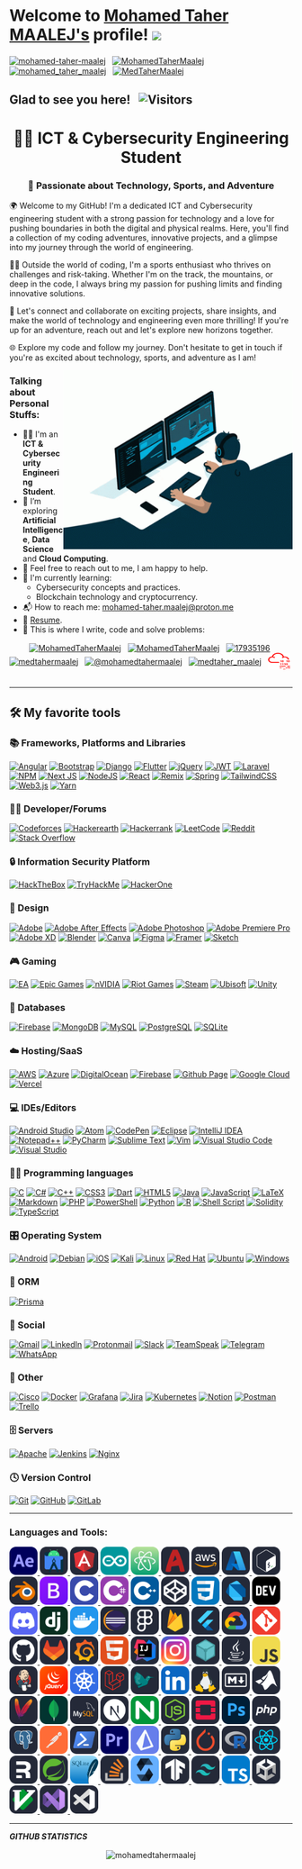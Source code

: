 <!---
MohamedTaherMaalej/MohamedTaherMaalej is a ✨ special ✨ repository because its `README.md` (this file) appears on your GitHub profile.
You can click the Preview link to take a look at your changes.
--->

# Welcome to [Mohamed Taher MAALEJ's](https://mohamedtahermaalej.me/) profile! <a href="https://www.mohamedtahermaalej.me/"><img src="https://media.giphy.com/media/hvRJCLFzcasrR4ia7z/giphy.gif" width="25px"></a>

<a href="https://www.linkedin.com/in/mohamed-taher-maalej/" target="_blank"><img align="center" src="https://raw.githubusercontent.com/rahuldkjain/github-profile-readme-generator/master/src/images/icons/Social/linked-in-alt.svg" alt="mohamed-taher-maalej" height="30" width="40" /></a>
&nbsp;
<a href="https://twitter.com/medtaher_maalej" target="_blank"><img align="center" src="https://user-images.githubusercontent.com/8138585/255580473-e9e13421-89cf-445b-b2e2-e50e0864789f.svg" alt="MohamedTaherMaalej" height="30" width="40" /></a>
&nbsp;
<a href="https://www.instagram.com/mohamed_taher_maalej/" target="_blank"><img align="center" src="https://raw.githubusercontent.com/rahuldkjain/github-profile-readme-generator/master/src/images/icons/Social/instagram.svg" alt="mohamed_taher_maalej" height="30" width="40" /></a>
&nbsp;
<a href="https://www.facebook.com/MedTaherMaalej/" target="_blank"><img align="center" src="https://raw.githubusercontent.com/rahuldkjain/github-profile-readme-generator/master/src/images/icons/Social/facebook.svg" alt="MedTaherMaalej" height="30" width="40" /></a>
&nbsp;

## Glad to see you here! &nbsp; ![Visitors](https://api.visitorbadge.io/api/visitors?path=https%3A%2F%2Fgithub.com%2FMohamedTaherMaalej&countColor=%23263759&style=plastic&labelStyle=upper)

<h1 align="center">👨‍💻 ICT & Cybersecurity Engineering Student</h1>

<h3 align="center">🚀 Passionate about Technology, Sports, and Adventure</h3>

🌍 Welcome to my GitHub! I'm a dedicated ICT and Cybersecurity engineering student with a strong passion for technology and a love for pushing boundaries in both the digital and physical realms. Here, you'll find a collection of my coding adventures, innovative projects, and a glimpse into my journey through the world of engineering.

🏃‍♂️ Outside the world of coding, I'm a sports enthusiast who thrives on challenges and risk-taking. Whether I'm on the track, the mountains, or deep in the code, I always bring my passion for pushing limits and finding innovative solutions.

🤝 Let's connect and collaborate on exciting projects, share insights, and make the world of technology and engineering even more thrilling! If you're up for an adventure, reach out and let's explore new horizons together.

🌐 Explore my code and follow my journey. Don't hesitate to get in touch if you're as excited about technology, sports, and adventure as I am!

<img align="right" alt="GIF" src="https://github.com/MohamedTaherMaalej/MohamedTaherMaalej/blob/main/coding.gif" width="408" height="318" />

### Talking about Personal Stuffs:

- 👨‍💻 I'm an **ICT & Cybersecurity Engineering Student**.
- 🔭 I’m exploring  **Artificial Intelligence**, **Data Science** and **Cloud Computing**.
- 💬 Feel free to reach out to me, I am happy to help.
- 🌱 I'm currently learning:
  - Cybersecurity concepts and practices.
  - Blockchain technology and cryptocurrency.
- 📬 How to reach me: [mohamed-taher.maalej@proton.me](mailto:mohamed-taher.maalej@proton.me)
- 📝 [Resume](https://drive.google.com/file/d/18OWIny1K929tNzhOLSLdamgj3Qtqomle/view?usp=sharing).
- 💪 This is where I write, code and solve problems:

&nbsp;&nbsp;&nbsp;&nbsp;&nbsp;&nbsp;&nbsp;&nbsp;
<a href="https://github.com/MohamedTaherMaalej" target="_blank"><img align="center" src="https://raw.githubusercontent.com/rahuldkjain/github-profile-readme-generator/master/src/images/icons/Social/github.svg" alt="MohamedTaherMaalej" height="30" width="40" /></a>
&nbsp;
<a href="https://leetcode.com/MohamedTaherMaalej/" target="_blank"><img align="center" src="https://raw.githubusercontent.com/rahuldkjain/github-profile-readme-generator/master/src/images/icons/Social/leet-code.svg" alt="MohamedTaherMaalej" height="30" width="40" /></a>
&nbsp;
<a href="https://stackoverflow.com/users/17935196/mohamed-taher-maalej" target="_blank"><img align="center" src="https://raw.githubusercontent.com/rahuldkjain/github-profile-readme-generator/master/src/images/icons/Social/stack-overflow.svg" alt="17935196" height="30" width="40" /></a>
&nbsp;
<a href="https://www.hackerrank.com/medtahermaalej" target="_blank"><img align="center" src="https://raw.githubusercontent.com/rahuldkjain/github-profile-readme-generator/master/src/images/icons/Social/hackerrank.svg" alt="medtahermaalej" height="30" width="40" /></a>
&nbsp;
<a href="https://medium.com/@mohamedtahermaalej" target="_blank"><img align="center" src="https://raw.githubusercontent.com/rahuldkjain/github-profile-readme-generator/master/src/images/icons/Social/medium.svg" alt="@mohamedtahermaalej" height="30" width="40" /></a>
&nbsp;
<a href="https://dev.to/medtaher_maalej" target="_blank"><img align="center" src="https://cdn.jsdelivr.net/npm/simple-icons@3.0.1/icons/dev-dot-to.svg" alt="medtaher_maalej" height="30" width="40" /></a>
&nbsp;
<a href="https://tryhackme.com/p/Mr.Zuko" target="_blank"><img align="center" src="./Assets/Icons/tryhackme-red.svg" alt="TryHackMe" height="30" width="40" /></a>
&nbsp;

---

## 🛠️ My favorite tools

<!---
### 👨‍💻 Programming languages

<p>
    <a href="#"><img alt="Bash" src="https://img.shields.io/badge/Bash-121011.svg?logo=gnu-bash&logoColor=white"></a>
    <a href="#"><img alt="C" src="https://custom-icon-badges.herokuapp.com/badge/C-03599C.svg?logo=c-in-hexagon&logoColor=white"></a>
    <a href="#"><img alt="C++" src="https://custom-icon-badges.herokuapp.com/badge/C++-9C033A.svg?logo=cpp2&logoColor=white"></a>
    <a href="#"><img alt="CSS" src="https://img.shields.io/badge/CSS-1572B6.svg?logo=css3&logoColor=white"></a>
    <a href="#"><img alt="HTML" src="https://img.shields.io/badge/HTML-E34F26.svg?logo=html5&logoColor=white"></a>
    <a href="#"><img alt="JavaScript" src="https://img.shields.io/badge/JavaScript-F7DF1E.svg?logo=javascript&logoColor=black"></a>
    <a href="#"><img alt="Node.js" src="https://img.shields.io/badge/Node.js-43853D.svg?logo=node.js&logoColor=white"></a>
    <a href="#"><img alt="PHP" src="https://img.shields.io/badge/PHP-777BB4.svg?logo=php&logoColor=white"></a>
    <a href="#"><img alt="Python" src="https://img.shields.io/badge/Python-14354C.svg?logo=python&logoColor=white"></a>
    <a href="#"><img alt="SQL" src="https://custom-icon-badges.herokuapp.com/badge/SQL-025E8C.svg?logo=database&logoColor=white"></a>
    <a href="#"><img alt="TypeScript" src="https://img.shields.io/badge/TypeScript-007ACC.svg?logo=typescript&logoColor=white"></a>
</p>
--->

### 📚 Frameworks, Platforms and Libraries

<p>
  <a href="#"><img alt="Angular" src="https://img.shields.io/badge/angular-%23DD0031.svg?style=for-the-badge&logo=angular&logoColor=white"></a>
  <a href="#"><img alt="Bootstrap" src="https://img.shields.io/badge/bootstrap-%238511FA.svg?style=for-the-badge&logo=bootstrap&logoColor=white"></a>
  <a href="#"><img alt="Django" src="https://img.shields.io/badge/django-%23092E20.svg?style=for-the-badge&logo=django&logoColor=white"></a>
  <a href="#"><img alt="Flutter" src="https://img.shields.io/badge/Flutter-%2302569B.svg?style=for-the-badge&logo=Flutter&logoColor=white"></a>
  <a href="#"><img alt="jQuery" src="https://img.shields.io/badge/jquery-%230769AD.svg?style=for-the-badge&logo=jquery&logoColor=white"></a>
  <a href="#"><img alt="JWT" src="https://img.shields.io/badge/JWT-black?style=for-the-badge&logo=JSON%20web%20tokens"></a>
  <a href="#"><img alt="Laravel" src="https://img.shields.io/badge/laravel-%23FF2D20.svg?style=for-the-badge&logo=laravel&logoColor=white"></a>
  <a href="#"><img alt="NPM" src="https://img.shields.io/badge/NPM-%23CB3837.svg?style=for-the-badge&logo=npm&logoColor=white"></a>
  <a href="#"><img alt="Next JS" src="https://img.shields.io/badge/next.js-000000?style=for-the-badge&logo=nextdotjs&logoColor=white"></a>
  <a href="#"><img alt="NodeJS" src="https://img.shields.io/badge/node.js-6DA55F?style=for-the-badge&logo=node.js&logoColor=white"></a>
  <a href="#"><img alt="React" src="https://img.shields.io/badge/react-%2320232a.svg?style=for-the-badge&logo=react&logoColor=%2361DAFB"></a>
  <a href="#"><img alt="Remix" src="https://img.shields.io/badge/remix-%23000.svg?style=for-the-badge&logo=remix&logoColor=white"></a>
  <a href="#"><img alt="Spring" src="https://img.shields.io/badge/spring-%236DB33F.svg?style=for-the-badge&logo=spring&logoColor=white"></a>
  <a href="#"><img alt="TailwindCSS" src="https://img.shields.io/badge/tailwindcss-%2338B2AC.svg?style=for-the-badge&logo=tailwind-css&logoColor=white"></a>
  <a href="#"><img alt="Web3.js" src="https://img.shields.io/badge/web3.js-F16822?style=for-the-badge&logo=web3.js&logoColor=white"></a>
  <a href="#"><img alt="Yarn" src="https://img.shields.io/badge/yarn-%232C8EBB.svg?style=for-the-badge&logo=yarn&logoColor=white"></a>
</p>

### 🧑‍💻 Developer/Forums

<p>
  <a href="#"><img alt="Codeforces" src="https://img.shields.io/badge/Codeforces-445f9d?style=for-the-badge&logo=Codeforces&logoColor=white"></a>
  <a href="#"><img alt="Hackerearth" src="https://img.shields.io/badge/HackerEarth-%232C3454.svg?&style=for-the-badge&logo=HackerEarth&logoColor=Blue"></a>
  <a href="#"><img alt="Hackerrank" src="https://img.shields.io/badge/-Hackerrank-2EC866?style=for-the-badge&logo=HackerRank&logoColor=white"></a>
  <a href="#"><img alt="LeetCode" src="https://img.shields.io/badge/LeetCode-000000?style=for-the-badge&logo=LeetCode&logoColor=#d16c06"></a>
  <a href="#"><img alt="Reddit" src="https://img.shields.io/badge/Reddit-%23FF4500.svg?style=for-the-badge&logo=Reddit&logoColor=white"></a>
  <a href="#"><img alt="Stack Overflow" src="https://img.shields.io/badge/-Stackoverflow-FE7A16?style=for-the-badge&logo=stack-overflow&logoColor=white"></a>
</p>

### 🔒 Information Security Platform

<p>
  <a href="#"><img alt="HackTheBox" src="https://img.shields.io/badge/-HackTheBox-%239FEF00?style=for-the-badge&logo=hackthebox&logoColor=white"></a>
  <a href="#"><img alt="TryHackMe" src="https://img.shields.io/badge/-TryHackMe-%23212C42?style=for-the-badge&logo=tryhackme&logoColor=white"></a>
  <a href="#"><img alt="HackerOne" src="https://img.shields.io/badge/-HackerOne-%23494649?style=for-the-badge&logo=hackerone&logoColor=white"></a>
</p>

### 🎨 Design

<p>
  <a href="#"><img alt="Adobe" src="https://img.shields.io/badge/adobe-%23FF0000.svg?style=for-the-badge&logo=adobe&logoColor=white"></a>
  <a href="#"><img alt="Adobe After Effects" src="https://img.shields.io/badge/Adobe%20After%20Effects-9999FF.svg?style=for-the-badge&logo=Adobe%20After%20Effects&logoColor=white"></a>
  <a href="#"><img alt="Adobe Photoshop" src="https://img.shields.io/badge/adobe%20photoshop-%2331A8FF.svg?style=for-the-badge&logo=adobe%20photoshop&logoColor=white"></a>  
  <a href="#"><img alt="Adobe Premiere Pro" src="https://img.shields.io/badge/Adobe%20Premiere%20Pro-9999FF.svg?style=for-the-badge&logo=Adobe%20Premiere%20Pro&logoColor=white"></a>
  <a href="#"><img alt="Adobe XD" src="https://img.shields.io/badge/Adobe%20XD-470137?style=for-the-badge&logo=Adobe%20XD&logoColor=#FF61F6"></a>
  <a href="#"><img alt="Blender" src="https://img.shields.io/badge/blender-%23F5792A.svg?style=for-the-badge&logo=blender&logoColor=white"></a>
  <a href="#"><img alt="Canva" src="https://img.shields.io/badge/Canva-%2300C4CC.svg?style=for-the-badge&logo=Canva&logoColor=white"></a>
  <a href="#"><img alt="Figma" src="https://img.shields.io/badge/figma-%23F24E1E.svg?style=for-the-badge&logo=figma&logoColor=white"></a>
  <a href="#"><img alt="Framer" src="https://img.shields.io/badge/Framer-black?style=for-the-badge&logo=framer&logoColor=blue"></a>
  <a href="#"><img alt="Sketch" src="https://img.shields.io/badge/Sketch-FFB387?style=for-the-badge&logo=sketch&logoColor=black"></a>
</p>

### 🎮 Gaming

<p>
  <a href="#"><img alt="EA" src="https://img.shields.io/badge/ea-%23000000.svg?style=for-the-badge&logo=ea&logoColor=white"></a>
  <a href="#"><img alt="Epic Games" src="https://img.shields.io/badge/epicgames-%23313131.svg?style=for-the-badge&logo=epicgames&logoColor=white"></a>
  <a href="#"><img alt="nVIDIA" src="https://img.shields.io/badge/nVIDIA-%2376B900.svg?style=for-the-badge&logo=nVIDIA&logoColor=white"></a>
  <a href="#"><img alt="Riot Games" src="https://img.shields.io/badge/riotgames-D32936.svg?style=for-the-badge&logo=riotgames&logoColor=white"></a>
  <a href="#"><img alt="Steam" src="https://img.shields.io/badge/steam-%23000000.svg?style=for-the-badge&logo=steam&logoColor=white"></a>
  <a href="#"><img alt="Ubisoft" src="https://img.shields.io/badge/Ubisoft-%23F5F5F5.svg?style=for-the-badge&logo=Ubisoft&logoColor=black"></a>
  <a href="#"><img alt="Unity" src="https://img.shields.io/badge/unity-%23000000.svg?style=for-the-badge&logo=unity&logoColor=white"></a>
</p>

### 💾 Databases

<p>
  <a href="#"><img alt="Firebase" src="https://img.shields.io/badge/Firebase-039BE5?style=for-the-badge&logo=Firebase&logoColor=whit"></a>
  <a href="#"><img alt="MongoDB" src="https://img.shields.io/badge/MongoDB-%234ea94b.svg?style=for-the-badge&logo=mongodb&logoColor=white"></a>
  <a href="#"><img alt="MySQL" src="https://img.shields.io/badge/mysql-%2300f.svg?style=for-the-badge&logo=mysql&logoColor=white"></a>
  <a href="#"><img alt="PostgreSQL" src="https://img.shields.io/badge/postgres-%23316192.svg?style=for-the-badge&logo=postgresql&logoColor=white"></a>
  <a href="#"><img alt="SQLite" src="https://img.shields.io/badge/sqlite-%2307405e.svg?style=for-the-badge&logo=sqlite&logoColor=white"></a>
</p>

### ☁️ Hosting/SaaS

<p>
  <a href="#"><img alt="AWS" src="https://img.shields.io/badge/AWS-%23FF9900.svg?style=for-the-badge&logo=amazon-aws&logoColor=white"></a>
  <a href="#"><img alt="Azure" src="https://img.shields.io/badge/azure-%230072C6.svg?style=for-the-badge&logo=microsoftazure&logoColor=white"></a>
  <a href="#"><img alt="DigitalOcean" src="https://img.shields.io/badge/DigitalOcean-%230167ff.svg?style=for-the-badge&logo=digitalOcean&logoColor=white"></a>
  <a href="#"><img alt="Firebase" src="https://img.shields.io/badge/firebase-%23039BE5.svg?style=for-the-badge&logo=firebase"></a>
  <a href="#"><img alt="Github Page" src="https://img.shields.io/badge/github%20pages-121013?style=for-the-badge&logo=github&logoColor=white"></a>
  <a href="#"><img alt="Google Cloud" src="https://img.shields.io/badge/GoogleCloud-%234285F4.svg?style=for-the-badge&logo=google-cloud&logoColor=white"></a>
  <a href="#"><img alt="Vercel" src="https://img.shields.io/badge/vercel-%23000000.svg?style=for-the-badge&logo=vercel&logoColor=white"></a>
</p>

### 💻 IDEs/Editors

<p>
  <a href="#"><img alt="Android Studio" src="https://img.shields.io/badge/Android%20Studio-3DDC84.svg?style=for-the-badge&logo=android-studio&logoColor=white"></a>
  <a href="#"><img alt="Atom" src="https://img.shields.io/badge/Atom-%2366595C.svg?style=for-the-badge&logo=atom&logoColor=white"></a>
  <a href="#"><img alt="CodePen" src="https://img.shields.io/badge/CodePen-white?style=for-the-badge&logo=codepen&logoColor=black"></a>
  <a href="#"><img alt="Eclipse" src="https://img.shields.io/badge/Eclipse-FE7A16.svg?style=for-the-badge&logo=Eclipse&logoColor=white"></a>
  <a href="#"><img alt="IntelliJ IDEA" src="https://img.shields.io/badge/IntelliJIDEA-000000.svg?style=for-the-badge&logo=intellij-idea&logoColor=white"></a>
  <a href="#"><img alt="Notepad++" src="https://img.shields.io/badge/Notepad++-90E59A.svg?style=for-the-badge&logo=notepad%2b%2b&logoColor=black"></a>
  <a href="#"><img alt="PyCharm" src="https://img.shields.io/badge/pycharm-143?style=for-the-badge&logo=pycharm&logoColor=black&color=black&labelColor=green"></a>
  <a href="#"><img alt="Sublime Text" src="https://img.shields.io/badge/sublime_text-%23575757.svg?style=for-the-badge&logo=sublime-text&logoColor=important"></a>
  <a href="#"><img alt="Vim" src="https://img.shields.io/badge/VIM-%2311AB00.svg?style=for-the-badge&logo=vim&logoColor=white"></a>
  <a href="#"><img alt="Visual Studio Code" src="https://img.shields.io/badge/Visual%20Studio%20Code-0078d7.svg?style=for-the-badge&logo=visual-studio-code&logoColor=white"></a>
  <a href="#"><img alt="Visual Studio" src="https://img.shields.io/badge/Visual%20Studio-5C2D91.svg?style=for-the-badge&logo=visual-studio&logoColor=white"></a>
</p>

### 👨‍💻 Programming languages

<p>
  <a href="#"><img alt="C" src="https://custom-icon-badges.herokuapp.com/badge/C-03599C.svg?style=for-the-badge&logo=c-in-hexagon&logoColor=white"></a>
  <a href="#"><img alt="C#" src="https://img.shields.io/badge/c%23-%23239120.svg?style=for-the-badge&logo=c-sharp&logoColor=white"></a>
  <a href="#"><img alt="C++" src="https://custom-icon-badges.herokuapp.com/badge/C++-9C033A.svg?style=for-the-badge&logo=cpp2&logoColor=white"></a>
  <a href="#"><img alt="CSS3" src="https://img.shields.io/badge/css3-%231572B6.svg?style=for-the-badge&logo=css3&logoColor=white"></a>
  <a href="#"><img alt="Dart" src="https://img.shields.io/badge/dart-%230175C2.svg?style=for-the-badge&logo=dart&logoColor=white"></a>
  <a href="#"><img alt="HTML5" src="https://img.shields.io/badge/html5-%23E34F26.svg?style=for-the-badge&logo=html5&logoColor=white"></a>
  <a href="#"><img alt="Java" src="https://img.shields.io/badge/java-%23ED8B00.svg?style=for-the-badge&logo=openjdk&logoColor=white"></a>
  <a href="#"><img alt="JavaScript" src="https://img.shields.io/badge/javascript-%23323330.svg?style=for-the-badge&logo=javascript&logoColor=%23F7DF1E"></a>
  <a href="#"><img alt="LaTeX" src="https://img.shields.io/badge/latex-%23008080.svg?style=for-the-badge&logo=latex&logoColor=white"></a>
  <a href="#"><img alt="Markdown" src="https://img.shields.io/badge/markdown-%23000000.svg?style=for-the-badge&logo=markdown&logoColor=white"></a>
  <a href="#"><img alt="PHP" src="https://img.shields.io/badge/php-%23777BB4.svg?style=for-the-badge&logo=php&logoColor=white"></a>
  <a href="#"><img alt="PowerShell" src="https://img.shields.io/badge/PowerShell-%235391FE.svg?style=for-the-badge&logo=powershell&logoColor=white"></a>
  <a href="#"><img alt="Python" src="https://img.shields.io/badge/python-3670A0?style=for-the-badge&logo=python&logoColor=ffdd54"></a>
  <a href="#"><img alt="R" src="https://img.shields.io/badge/r-%23276DC3.svg?style=for-the-badge&logo=r&logoColor=white"></a>
  <a href="#"><img alt="Shell Script" src="https://img.shields.io/badge/shell_script-%23121011.svg?style=for-the-badge&logo=gnu-bash&logoColor=white"></a>
  <a href="#"><img alt="Solidity" src="https://img.shields.io/badge/Solidity-%23363636.svg?style=for-the-badge&logo=solidity&logoColor=white"></a>
  <a href="#"><img alt="TypeScript" src="https://img.shields.io/badge/typescript-%23007ACC.svg?style=for-the-badge&logo=typescript&logoColor=white"></a>
</p>

### 🎛️ Operating System

<p>
  <a href="#"><img alt="Android" src="https://img.shields.io/badge/Android-3DDC84?style=for-the-badge&logo=android&logoColor=white"></a>
  <a href="#"><img alt="Debian" src="https://img.shields.io/badge/Debian-D70A53?style=for-the-badge&logo=debian&logoColor=white"></a>
  <a href="#"><img alt="iOS" src="https://img.shields.io/badge/iOS-000000?style=for-the-badge&logo=ios&logoColor=white"></a>
  <a href="#"><img alt="Kali" src="https://img.shields.io/badge/Kali-268BEE?style=for-the-badge&logo=kalilinux&logoColor=white"></a>
  <a href="#"><img alt="Linux" src="https://img.shields.io/badge/Linux-FCC624?style=for-the-badge&logo=linux&logoColor=black"></a>
  <a href="#"><img alt="Red Hat" src="https://img.shields.io/badge/Red%20Hat-EE0000?style=for-the-badge&logo=redhat&logoColor=white"></a>
  <a href="#"><img alt="Ubuntu" src="https://img.shields.io/badge/Ubuntu-E95420?style=for-the-badge&logo=ubuntu&logoColor=white"></a>
  <a href="#"><img alt="Windows" src="https://img.shields.io/badge/Windows-0078D6?style=for-the-badge&logo=windows&logoColor=white"></a>
</p>

### 🎋 ORM

<p>
  <a href="#"><img alt="Prisma" src="https://img.shields.io/badge/Prisma-3982CE?style=for-the-badge&logo=Prisma&logoColor=white"></a>
</p>

### 💬 Social

<p>
  <a href="#"><img alt="Gmail" src="https://img.shields.io/badge/Gmail-D14836?style=for-the-badge&logo=gmail&logoColor=white"></a>
  <a href="#"><img alt="LinkedIn" src="https://img.shields.io/badge/linkedin-%230077B5.svg?style=for-the-badge&logo=linkedin&logoColor=white"></a>
  <a href="#"><img alt="Protonmail" src="https://img.shields.io/badge/ProtonMail-8B89CC?style=for-the-badge&logo=protonmail&logoColor=white"></a>
  <a href="#"><img alt="Slack" src="https://img.shields.io/badge/Slack-4A154B?style=for-the-badge&logo=slack&logoColor=white"></a>
  <a href="#"><img alt="TeamSpeak" src="https://img.shields.io/badge/TeamSpeak-2580C3?style=for-the-badge&logo=teamspeak&logoColor=white"></a>
  <a href="#"><img alt="Telegram" src="https://img.shields.io/badge/Telegram-2CA5E0?style=for-the-badge&logo=telegram&logoColor=white"></a>
  <a href="#"><img alt="WhatsApp" src="https://img.shields.io/badge/WhatsApp-25D366?style=for-the-badge&logo=whatsapp&logoColor=white"></a>
</p>

### 🥅 Other

<p>
  <a href="#"><img alt="Cisco" src="https://img.shields.io/badge/cisco-%23049fd9.svg?style=for-the-badge&logo=cisco&logoColor=black"></a>
  <a href="#"><img alt="Docker" src="https://img.shields.io/badge/docker-%230db7ed.svg?style=for-the-badge&logo=docker&logoColor=white"></a>
  <a href="#"><img alt="Grafana" src="https://img.shields.io/badge/grafana-%23F46800.svg?style=for-the-badge&logo=grafana&logoColor=white"></a>
  <a href="#"><img alt="Jira" src="https://img.shields.io/badge/jira-%230A0FFF.svg?style=for-the-badge&logo=jira&logoColor=white"></a>
  <a href="#"><img alt="Kubernetes" src="https://img.shields.io/badge/kubernetes-%23326ce5.svg?style=for-the-badge&logo=kubernetes&logoColor=white"></a>
  <a href="#"><img alt="Notion" src="https://img.shields.io/badge/Notion-%23000000.svg?style=for-the-badge&logo=notion&logoColor=white"></a>
  <a href="#"><img alt="Postman" src="https://img.shields.io/badge/Postman-FF6C37?style=for-the-badge&logo=postman&logoColor=white"></a>
  <a href="#"><img alt="Trello" src="https://img.shields.io/badge/Trello-%23026AA7.svg?style=for-the-badge&logo=Trello&logoColor=white"></a>
</p>

### 🗄️ Servers

<p>
  <a href="#"><img alt="Apache" src="https://img.shields.io/badge/apache-%23D42029.svg?style=for-the-badge&logo=apache&logoColor=white"></a>
  <a href="#"><img alt="Jenkins" src="https://img.shields.io/badge/jenkins-%232C5263.svg?style=for-the-badge&logo=jenkins&logoColor=white"></a>
  <a href="#"><img alt="Nginx" src="https://img.shields.io/badge/nginx-%23009639.svg?style=for-the-badge&logo=nginx&logoColor=white"></a>
</p>

### 🕓 Version Control

<p>
  <a href="#"><img alt="Git" src="https://img.shields.io/badge/git-%23F05033.svg?style=for-the-badge&logo=git&logoColor=white"></a>
  <a href="#"><img alt="GitHub" src="https://img.shields.io/badge/github-%23121011.svg?style=for-the-badge&logo=github&logoColor=white"></a>
  <a href="#"><img alt="GitLab" src="https://img.shields.io/badge/gitlab-%23181717.svg?style=for-the-badge&logo=gitlab&logoColor=white"></a>
</p>

<!---
### 💻 Software and tools

<p>
    <a href="#"><img alt="Audacity" src="https://img.shields.io/badge/-Audacity-0000CC?logo=audacity&logoColor=white"></a>
    <a href="#"><img alt="Brave" src="https://img.shields.io/badge/-Brave-FB542B?logo=brave&logoColor=white"></a>
    <a href="#"><img alt="Codepen" src="https://img.shields.io/badge/Codepen-000000.svg?logo=codepen&logoColor=white"></a>
    <a href="#"><img alt="Git" src="https://img.shields.io/badge/Git-F05033.svg?logo=git&logoColor=white"></a>
    <a href="#"><img alt="Jupyter" src="https://img.shields.io/badge/Jupyter-F37626.svg?logo=Jupyter&logoColor=white"></a>
    <a href="#"><img alt="OBS Studio" src="https://img.shields.io/badge/-OBS%20Studio-302E31?logo=obs-studio&logoColor=white"></a>
    <a href="#"><img alt="Postman" src="https://img.shields.io/badge/Postman-FF6C37?logo=postman&logoColor=white"></a>
    <a href="#"><img alt="Stack Overflow" src="https://img.shields.io/badge/-Stack%20Overflow-FE7A16?logo=stack-overflow&logoColor=white"></a>
    <a href="#"><img alt="Visual Studio Code" src="https://img.shields.io/badge/Visual%20Studio%20Code-0078d7.svg?logo=visual-studio-code&logoColor=white"></a>
</p>
--->

---
<h3 align="left">Languages and Tools:</h3>

<p align="left">
    <a href="#" target="_blank" rel="noreferrer"> <img src="https://github.com/tandpfun/skill-icons/blob/main/icons/AfterEffects.svg" alt="VS Code" width="50" height="50"/> </a>
    <a href="#" target="_blank" rel="noreferrer"> <img src="https://github.com/tandpfun/skill-icons/blob/main/icons/AndroidStudio-Dark.svg" alt="" width="50" height="50"/> </a>
    <a href="#" target="_blank" rel="noreferrer"> <img src="https://github.com/tandpfun/skill-icons/blob/main/icons/Angular-Dark.svg" alt="" width="50" height="50"/> </a>
    <a href="#" target="_blank" rel="noreferrer"> <img src="https://github.com/tandpfun/skill-icons/blob/main/icons/Arduino.svg" alt="" width="50" height="50"/> </a>
    <a href="#" target="_blank" rel="noreferrer"> <img src="https://github.com/tandpfun/skill-icons/blob/main/icons/Atom.svg" alt="" width="50" height="50"/> </a>
    <a href="#" target="_blank" rel="noreferrer"> <img src="https://github.com/tandpfun/skill-icons/blob/main/icons/AutoCAD-Dark.svg" alt="" width="50" height="50"/> </a>
    <a href="#" target="_blank" rel="noreferrer"> <img src="https://github.com/tandpfun/skill-icons/blob/main/icons/AWS-Dark.svg" alt="" width="50" height="50"/> </a>
    <a href="#" target="_blank" rel="noreferrer"> <img src="https://github.com/tandpfun/skill-icons/blob/main/icons/Azure-Dark.svg" alt="" width="50" height="50"/> </a>
    <a href="#" target="_blank" rel="noreferrer"> <img src="https://github.com/tandpfun/skill-icons/blob/main/icons/Bash-Dark.svg" alt="" width="50" height="50"/> </a>
    <a href="#" target="_blank" rel="noreferrer"> <img src="https://github.com/tandpfun/skill-icons/blob/main/icons/Blender-Dark.svg" alt="" width="50" height="50"/> </a>
    <a href="#" target="_blank" rel="noreferrer"> <img src="https://github.com/tandpfun/skill-icons/blob/main/icons/Bootstrap.svg" alt="" width="50" height="50"/> </a>
    <a href="#" target="_blank" rel="noreferrer"> <img src="https://github.com/tandpfun/skill-icons/blob/main/icons/C.svg" alt="" width="50" height="50"/> </a>
    <a href="#" target="_blank" rel="noreferrer"> <img src="https://github.com/tandpfun/skill-icons/blob/main/icons/CS.svg" alt="" width="50" height="50"/> </a>
    <a href="#" target="_blank" rel="noreferrer"> <img src="https://github.com/tandpfun/skill-icons/blob/main/icons/CPP.svg" alt="" width="50" height="50"/> </a>
    <a href="#" target="_blank" rel="noreferrer"> <img src="https://github.com/tandpfun/skill-icons/blob/main/icons/CodePen-Dark.svg" alt="" width="50" height="50"/> </a>
    <a href="#" target="_blank" rel="noreferrer"> <img src="https://github.com/tandpfun/skill-icons/blob/main/icons/CSS.svg" alt="" width="50" height="50"/> </a>
    <a href="#" target="_blank" rel="noreferrer"> <img src="https://github.com/tandpfun/skill-icons/blob/main/icons/Dart-Dark.svg" alt="" width="50" height="50"/> </a>
    <a href="#" target="_blank" rel="noreferrer"> <img src="https://github.com/tandpfun/skill-icons/blob/main/icons/DevTo-Dark.svg" alt="" width="50" height="50"/> </a>
    <a href="#" target="_blank" rel="noreferrer"> <img src="https://github.com/tandpfun/skill-icons/blob/main/icons/Discord.svg" alt="" width="50" height="50"/> </a>
    <a href="#" target="_blank" rel="noreferrer"> <img src="https://github.com/tandpfun/skill-icons/blob/main/icons/Django.svg" alt="" width="50" height="50"/> </a>
    <a href="#" target="_blank" rel="noreferrer"> <img src="https://github.com/tandpfun/skill-icons/blob/main/icons/Docker.svg" alt="" width="50" height="50"/> </a>
    <a href="#" target="_blank" rel="noreferrer"> <img src="https://github.com/tandpfun/skill-icons/blob/main/icons/Eclipse-Dark.svg" alt="" width="50" height="50"/> </a>
    <a href="#" target="_blank" rel="noreferrer"> <img src="https://github.com/tandpfun/skill-icons/blob/main/icons/Figma-Dark.svg" alt="" width="50" height="50"/> </a>
    <a href="#" target="_blank" rel="noreferrer"> <img src="https://github.com/tandpfun/skill-icons/blob/main/icons/Firebase-Dark.svg" alt="" width="50" height="50"/> </a>
    <a href="#" target="_blank" rel="noreferrer"> <img src="https://github.com/tandpfun/skill-icons/blob/main/icons/Flutter-Dark.svg" alt="" width="50" height="50"/> </a>
    <a href="#" target="_blank" rel="noreferrer"> <img src="https://github.com/tandpfun/skill-icons/blob/main/icons/GCP-Dark.svg" alt="" width="50" height="50"/> </a>
    <a href="#" target="_blank" rel="noreferrer"> <img src="https://github.com/tandpfun/skill-icons/blob/main/icons/Git.svg" alt="" width="50" height="50"/> </a>
    <a href="#" target="_blank" rel="noreferrer"> <img src="https://github.com/tandpfun/skill-icons/blob/main/icons/Github-Dark.svg" alt="" width="50" height="50"/> </a>
    <a href="#" target="_blank" rel="noreferrer"> <img src="https://github.com/tandpfun/skill-icons/blob/main/icons/GitLab-Dark.svg" alt="" width="50" height="50"/> </a>
    <a href="#" target="_blank" rel="noreferrer"> <img src="https://github.com/tandpfun/skill-icons/blob/main/icons/Grafana-Dark.svg" alt="" width="50" height="50"/> </a>
    <a href="#" target="_blank" rel="noreferrer"> <img src="https://github.com/tandpfun/skill-icons/blob/main/icons/HTML.svg" alt="" width="50" height="50"/> </a>
    <a href="#" target="_blank" rel="noreferrer"> <img src="https://github.com/tandpfun/skill-icons/blob/main/icons/Idea-Dark.svg" alt="" width="50" height="50"/> </a>
    <a href="#" target="_blank" rel="noreferrer"> <img src="https://github.com/tandpfun/skill-icons/blob/main/icons/Instagram.svg" alt="" width="50" height="50"/> </a>
    <a href="#" target="_blank" rel="noreferrer"> <img src="https://github.com/tandpfun/skill-icons/blob/main/icons/IPFS-Dark.svg" alt="" width="50" height="50"/> </a>
    <a href="#" target="_blank" rel="noreferrer"> <img src="https://github.com/tandpfun/skill-icons/blob/main/icons/Java-Dark.svg" alt="" width="50" height="50"/> </a>
    <a href="#" target="_blank" rel="noreferrer"> <img src="https://github.com/tandpfun/skill-icons/blob/main/icons/JavaScript.svg" alt="" width="50" height="50"/> </a>
    <a href="#" target="_blank" rel="noreferrer"> <img src="https://github.com/tandpfun/skill-icons/blob/main/icons/Jenkins-Dark.svg" alt="" width="50" height="50"/> </a>
    <a href="#" target="_blank" rel="noreferrer"> <img src="https://github.com/tandpfun/skill-icons/blob/main/icons/JQuery.svg" alt="" width="50" height="50"/> </a>
    <a href="#" target="_blank" rel="noreferrer"> <img src="https://github.com/tandpfun/skill-icons/blob/main/icons/Kubernetes.svg" alt="" width="50" height="50"/> </a>
    <a href="#" target="_blank" rel="noreferrer"> <img src="https://github.com/tandpfun/skill-icons/blob/main/icons/Laravel-Dark.svg" alt="" width="50" height="50"/> </a>
    <a href="#" target="_blank" rel="noreferrer"> <img src="https://github.com/tandpfun/skill-icons/blob/main/icons/LaTeX-Dark.svg" alt="" width="50" height="50"/> </a>
    <a href="#" target="_blank" rel="noreferrer"> <img src="https://github.com/tandpfun/skill-icons/blob/main/icons/LinkedIn.svg" alt="" width="50" height="50"/> </a>
    <a href="#" target="_blank" rel="noreferrer"> <img src="https://github.com/tandpfun/skill-icons/blob/main/icons/Linux-Dark.svg" alt="" width="50" height="50"/> </a>
    <a href="#" target="_blank" rel="noreferrer"> <img src="https://github.com/tandpfun/skill-icons/blob/main/icons/Markdown-Dark.svg" alt="" width="50" height="50"/> </a>
    <a href="#" target="_blank" rel="noreferrer"> <img src="https://github.com/tandpfun/skill-icons/blob/main/icons/Matlab-Dark.svg" alt="" width="50" height="50"/> </a>
    <a href="#" target="_blank" rel="noreferrer"> <img src="https://github.com/tandpfun/skill-icons/blob/main/icons/Maven-Dark.svg" alt="" width="50" height="50"/> </a>
    <a href="#" target="_blank" rel="noreferrer"> <img src="https://github.com/tandpfun/skill-icons/blob/main/icons/MongoDB.svg" alt="" width="50" height="50"/> </a>
    <a href="#" target="_blank" rel="noreferrer"> <img src="https://github.com/tandpfun/skill-icons/blob/main/icons/MySQL-Dark.svg" alt="" width="50" height="50"/> </a>
    <a href="#" target="_blank" rel="noreferrer"> <img src="https://github.com/tandpfun/skill-icons/blob/main/icons/NextJS-Dark.svg" alt="" width="50" height="50"/> </a>
    <a href="#" target="_blank" rel="noreferrer"> <img src="https://github.com/tandpfun/skill-icons/blob/main/icons/Nginx.svg" alt="" width="50" height="50"/> </a>
    <a href="#" target="_blank" rel="noreferrer"> <img src="https://github.com/tandpfun/skill-icons/blob/main/icons/NodeJS-Dark.svg" alt="" width="50" height="50"/> </a>
    <a href="#" target="_blank" rel="noreferrer"> <img src="https://github.com/tandpfun/skill-icons/blob/main/icons/OpenStack-Dark.svg" alt="" width="50" height="50"/> </a>
    <a href="#" target="_blank" rel="noreferrer"> <img src="https://github.com/tandpfun/skill-icons/blob/main/icons/Photoshop.svg" alt="" width="50" height="50"/> </a>
    <a href="#" target="_blank" rel="noreferrer"> <img src="https://github.com/tandpfun/skill-icons/blob/main/icons/PHP-Dark.svg" alt="" width="50" height="50"/> </a>
    <a href="#" target="_blank" rel="noreferrer"> <img src="https://github.com/tandpfun/skill-icons/blob/main/icons/PostgreSQL-Dark.svg" alt="" width="50" height="50"/> </a>
    <a href="#" target="_blank" rel="noreferrer"> <img src="https://github.com/tandpfun/skill-icons/blob/main/icons/Postman.svg" alt="" width="50" height="50"/> </a>
    <a href="#" target="_blank" rel="noreferrer"> <img src="https://github.com/tandpfun/skill-icons/blob/main/icons/Powershell-Dark.svg" alt="" width="50" height="50"/> </a>
    <a href="#" target="_blank" rel="noreferrer"> <img src="https://github.com/tandpfun/skill-icons/blob/main/icons/Premiere.svg" alt="" width="50" height="50"/> </a>
    <a href="#" target="_blank" rel="noreferrer"> <img src="https://github.com/tandpfun/skill-icons/blob/main/icons/Prisma.svg" alt="" width="50" height="50"/> </a>
    <a href="#" target="_blank" rel="noreferrer"> <img src="https://github.com/tandpfun/skill-icons/blob/main/icons/Python-Dark.svg" alt="" width="50" height="50"/> </a>
    <a href="#" target="_blank" rel="noreferrer"> <img src="https://github.com/tandpfun/skill-icons/blob/main/icons/PyTorch-Dark.svg" alt="" width="50" height="50"/> </a>
    <a href="#" target="_blank" rel="noreferrer"> <img src="https://github.com/tandpfun/skill-icons/blob/main/icons/R-Dark.svg" alt="" width="50" height="50"/> </a>
    <a href="#" target="_blank" rel="noreferrer"> <img src="https://github.com/tandpfun/skill-icons/blob/main/icons/React-Dark.svg" alt="" width="50" height="50"/> </a>
    <a href="#" target="_blank" rel="noreferrer"> <img src="https://github.com/tandpfun/skill-icons/blob/main/icons/Remix-Dark.svg" alt="" width="50" height="50"/> </a>
    <a href="#" target="_blank" rel="noreferrer"> <img src="https://github.com/tandpfun/skill-icons/blob/main/icons/Spring-Dark.svg" alt="" width="50" height="50"/> </a>
    <a href="#" target="_blank" rel="noreferrer"> <img src="https://github.com/tandpfun/skill-icons/blob/main/icons/SQLite.svg" alt="" width="50" height="50"/> </a>
    <a href="#" target="_blank" rel="noreferrer"> <img src="https://github.com/tandpfun/skill-icons/blob/main/icons/StackOverflow-Dark.svg" alt="" width="50" height="50"/> </a>
    <a href="#" target="_blank" rel="noreferrer"> <img src="https://github.com/tandpfun/skill-icons/blob/main/icons/Solidity.svg" alt="" width="50" height="50"/> </a>
    <a href="#" target="_blank" rel="noreferrer"> <img src="https://github.com/tandpfun/skill-icons/blob/main/icons/TensorFlow-Dark.svg" alt="" width="50" height="50"/> </a>
    <a href="#" target="_blank" rel="noreferrer"> <img src="https://github.com/tandpfun/skill-icons/blob/main/icons/TailwindCSS-Dark.svg" alt="" width="50" height="50"/> </a>
    <a href="#" target="_blank" rel="noreferrer"> <img src="https://github.com/tandpfun/skill-icons/blob/main/icons/TypeScript.svg" alt="" width="50" height="50"/> </a>
    <a href="#" target="_blank" rel="noreferrer"> <img src="https://github.com/tandpfun/skill-icons/blob/main/icons/Unity-Dark.svg" alt="" width="50" height="50"/> </a>
    <a href="#" target="_blank" rel="noreferrer"> <img src="https://github.com/tandpfun/skill-icons/blob/main/icons/VIM-Dark.svg" alt="" width="50" height="50"/> </a>
    <a href="#" target="_blank" rel="noreferrer"> <img src="https://github.com/tandpfun/skill-icons/blob/main/icons/VisualStudio-Dark.svg" alt="" width="50" height="50"/> </a>
    <a href="#" target="_blank" rel="noreferrer"> <img src="https://github.com/tandpfun/skill-icons/blob/main/icons/VSCode-Dark.svg" alt="" width="50" height="50"/> </a> 
</p>

---
***GITHUB STATISTICS***
<p align="center"><img align="center" src="https://github-readme-streak-stats.herokuapp.com/?user=mohamedtahermaalej&" alt="mohamedtahermaalej" /></p>

<br>
